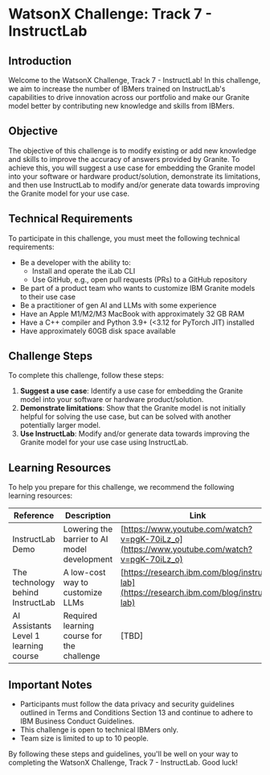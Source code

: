 **WatsonX Challenge: Track 7 - InstructLab**
=====================================================

**Introduction**
---------------

Welcome to the WatsonX Challenge, Track 7 - InstructLab! In this challenge, we aim to increase the number of IBMers trained on InstructLab's capabilities to drive innovation across our portfolio and make our Granite model better by contributing new knowledge and skills from IBMers.

**Objective**
------------

The objective of this challenge is to modify existing or add new knowledge and skills to improve the accuracy of answers provided by Granite. To achieve this, you will suggest a use case for embedding the Granite model into your software or hardware product/solution, demonstrate its limitations, and then use InstructLab to modify and/or generate data towards improving the Granite model for your use case.

**Technical Requirements**
-------------------------

To participate in this challenge, you must meet the following technical requirements:

* Be a developer with the ability to:
	+ Install and operate the iLab CLI
	+ Use GitHub, e.g., open pull requests (PRs) to a GitHub repository
* Be part of a product team who wants to customize IBM Granite models to their use case
* Be a practitioner of gen AI and LLMs with some experience
* Have an Apple M1/M2/M3 MacBook with approximately 32 GB RAM
* Have a C++ compiler and Python 3.9+ (<3.12 for PyTorch JIT) installed
* Have approximately 60GB disk space available

**Challenge Steps**
-------------------

To complete this challenge, follow these steps:

1. **Suggest a use case**: Identify a use case for embedding the Granite model into your software or hardware product/solution.
2. **Demonstrate limitations**: Show that the Granite model is not initially helpful for solving the use case, but can be solved with another potentially larger model.
3. **Use InstructLab**: Modify and/or generate data towards improving the Granite model for your use case using InstructLab.

**Learning Resources**
---------------------

To help you prepare for this challenge, we recommend the following learning resources:

| Reference | Description | Link |
| --- | --- | --- |
| InstructLab Demo | Lowering the barrier to AI model development | [https://www.youtube.com/watch?v=pgK-70iLz_o](https://www.youtube.com/watch?v=pgK-70iLz_o) |
| The technology behind InstructLab | A low-cost way to customize LLMs | [https://research.ibm.com/blog/instruct-lab](https://research.ibm.com/blog/instruct-lab) |
| AI Assistants Level 1 learning course | Required learning course for the challenge | [TBD] |

**Important Notes**
------------------

* Participants must follow the data privacy and security guidelines outlined in Terms and Conditions Section 13 and continue to adhere to IBM Business Conduct Guidelines.
* This challenge is open to technical IBMers only.
* Team size is limited to up to 10 people.

By following these steps and guidelines, you'll be well on your way to completing the WatsonX Challenge, Track 7 - InstructLab. Good luck!